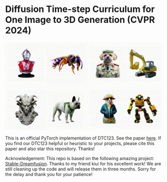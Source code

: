 # Diffusion Time-step Curriculum for One Image to 3D Generation (CVPR 2024)

<div  align="center">    
<img src="github_results.gif" alt="results" width="800">
</div>

This is an official PyTorch implementation of DTC123. See the paper [here](https://arxiv.org/abs/2404.04562). If you find our DTC123 helpful or heuristic to your projects, please cite this paper and also star this repository. Thanks!

Acknowledgement: This repo is based on the following amazing project: [Stable-Dreamfusion](https://github.com/ashawkey/stable-dreamfusion). Thanks to my friend kiui for his excellent work! We are still cleaning up the code and will release them in three months. Sorry for the delay and thank you for your patience! 
